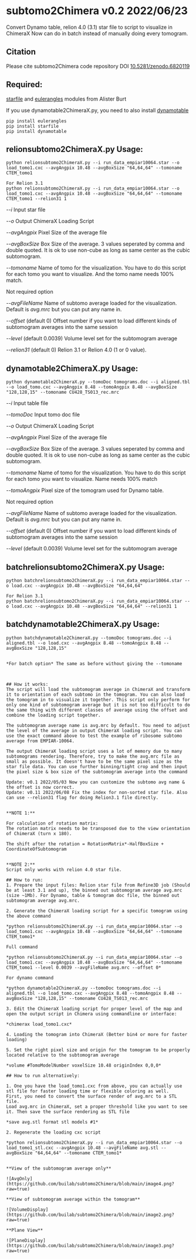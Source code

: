 # subtomo2Chimera v0.2 2022/06/23

Convert Dynamo table, relion 4.0 (3.1) star file to script to visualize in ChimeraX
Now can do in batch instead of manually doing every tomogram.

## Citation
Please cite subtomo2Chimera code repository DOI [10.5281/zenodo.6820119](https://doi.org/10.5281/zenodo.6820119)


## Required:
[starfile](https://pypi.org/project/starfile/) and [eulerangles](https://pypi.org/project/eulerangles/) modules from Alister Burt

If you use dynamotable2ChimeraX.py, you need to also install [dynamotable](https://pypi.org/project/dynamotable/)

```
pip install eulerangles
pip install starfile
pip install dynamotable
```

## relionsubtomo2ChimeraX.py Usage:
```
python relionsubtomo2ChimeraX.py --i run_data_empiar10064.star --o load_tomo1.cxc --avgAngpix 10.48 --avgBoxSize "64,64,64" --tomoname CTEM_tomo1
```

```
For Relion 3.1
python relionsubtomo2ChimeraX.py --i run_data_empiar10064.star --o load_tomo1.cxc --avgAngpix 10.48 --avgBoxSize "64,64,64" --tomoname CTEM_tomo1 --relion31 1
```

*--i* Input star file

*--o* Output ChimeraX Loading Script

*--avgAngpix* Pixel Size of the average file

*--avgBoxSize* Box Size of the average. 3 values seperated by comma and double quoted. It is ok to use non-cube as long as same center as the cubic subtomogram.

*--tomoname* Name of tomo for the visualization. You have to do this script for each tomo you want to visualize. And the tomo name needs 100% match.

Not required option

*--avgFileName* Name of subtomo average loaded for the visualization. Default is *avg.mrc* but you can put any name in.

*--offset* (default 0) Offset number if you want to load different kinds of subtomogram averages into the same session

*--level* (default 0.0039) Volume level set for the subtomogram average

*--relion31* (default 0) Relion 3.1 or Relion 4.0 (1 or 0 value).



## dynamotable2ChimeraX.py Usage:
```
python dynamotable2ChimeraX.py --tomoDoc tomograms.doc --i aligned.tbl --o load_tomo.cxc --avgAngpix 8.48 --tomoAngpix 8.48 --avgBoxSize "128,128,15" --tomoname CU428_TS013_rec.mrc
```

*--i* Input table file

*--tomoDoc* Input tomo doc file

*--o* Output ChimeraX Loading Script

*--avgAngpix* Pixel Size of the average file

*--avgBoxSize* Box Size of the average. 3 values seperated by comma and double quoted. It is ok to use non-cube as long as same center as the cubic subtomogram.

*--tomoname* Name of tomo for the visualization. You have to do this script for each tomo you want to visualize. Name needs 100% match

*--tomoAngpix* Pixel size of the tomogram used for Dynamo table.

Not required option

*--avgFileName* Name of subtomo average loaded for the visualization. Default is *avg.mrc* but you can put any name in.

*--offset* (default 0) Offset number if you want to load different kinds of subtomogram averages into the same session

*--level* (default 0.0039) Volume level set for the subtomogram average



## batchrelionsubtomo2ChimeraX.py Usage:
```
python batchrelionsubtomo2ChimeraX.py --i run_data_empiar10064.star --o load.cxc --avgAngpix 10.48 --avgBoxSize "64,64,64"
```

```
For Relion 3.1
python batchrelionsubtomo2ChimeraX.py --i run_data_empiar10064.star --o load.cxc --avgAngpix 10.48 --avgBoxSize "64,64,64" --relion31 1

```


## batchdynamotable2ChimeraX.py Usage:
```
python batchdynamotable2ChimeraX.py --tomoDoc tomograms.doc --i aligned.tbl --o load.cxc --avgAngpix 8.48 --tomoAngpix 8.48 --avgBoxSize "128,128,15" 


*For batch option* The same as before without giving the --tomoname



## How it works:
The script will load the subtomogram average in ChimeraX and transform it to orientation of each subtomo in the tomogram. You can also load the tomogram in to visualize it together. This script only perform for only one kind of subtomogram average but it is not too difficult to do the same thing with different classes of average using the offset and combine the loading script together.

The subtomogram average name is avg.mrc by default. You need to adjust the level of the average in output ChimeraX loading script. You can use the exact command above to test the example of ribosome subtomo average from EMPIAR-10064.

The output ChimeraX loading script uses a lot of memory due to many subtomograms rendering. Therefore, try to make the avg.mrc file as small as possible. It doesn't have to be the same pixel size as the star file data. You can use further binning/tight crop and then input the pixel size & box size of the subtomogram average into the command

Update: v0.1 2022/05/03 Now you can customize the subtomo avg name & the offset is now correct.
Update: v0.11 2022/06/08 Fix the index for non-sorted star file. Also can use --relion31 flag for doing Relion3.1 file directly.


**NOTE 1:**

For calculation of rotation matrix:
The rotation matrix needs to be transposed due to the view orientation of ChimeraX (turn x 180).

The shift after the rotation = RotationMatrix*-HalfBoxSize + CoordinateOfSubtomogram


**NOTE 2:**
Script only works with relion 4.0 star file.

## How to run:
1. Prepare the input files: Relion star file from Refine3D job (Should be at least 3.1 and up), the binned out subtomogram average avg.mrc (size ~1Mb). For Dynamo, table & tomogram doc file, the binned out subtomogram average avg.mrc.

2. Generate the ChimeraX loading script for a specific tomogram using the above command

*python relionsubtomo2ChimeraX.py --i run_data_empiar10064.star --o load_tomo1.cxc --avgAngpix 10.48 --avgBoxSize "64,64,64" --tomoname CTEM_tomo1* 

Full command

*python relionsubtomo2ChimeraX.py --i run_data_empiar10064.star --o load_tomo1.cxc --avgAngpix 10.48 --avgBoxSize "64,64,64" --tomoname CTEM_tomo1 --level 0.0039 --avgFileName avg.mrc --offset 0* 

For dynamo command

*python dynamotable2ChimeraX.py --tomoDoc tomograms.doc --i aligned.tbl --o load_tomo.cxc --avgAngpix 8.48 --tomoAngpix 8.48 --avgBoxSize "128,128,15" --tomoname CU428_TS013_rec.mrc

3. Edit the ChimeraX loading script for proper level of the map and open the output script in Chimera using commandline or interface:

*chimerax load_tomo1.cxc*

4. Loading the tomogram into ChimeraX (Better bin4 or more for faster loading)

5. Set the right pixel size and origin for the tomogram to be properly located relative to the subtomogram average

*volume #TomoModelNumber voxelSize 10.48 originIndex 0,0,0*

## How to run alternatively:

1. One you have the load_tomo1.cxc from above, you can actually use stl file for faster loading time or flexible coloring as well.
First, you need to convert the surface render of avg.mrc to a STL file.
Load avg.mrc in ChimeraX, set a proper threshold like you want to see it. Then save the surface rendering as STL file

*save avg.stl format stl models #1*

2. Regenerate the loading cxc script

*python relionsubtomo2ChimeraX.py --i run_data_empiar10064.star --o load_tomo1_stl.cxc --avgAngpix 10.48 --avgFileName avg.stl --avgBoxSize "64,64,64" --tomoname CTEM_tomo1* 


**View of the subtomogram average only**

![AvgOnly](https://github.com/builab/subtomo2Chimera/blob/main/image4.png?raw=true)

**View of subtomogram average within the tomogram**

![VolumeDisplay](https://github.com/builab/subtomo2Chimera/blob/main/image2.png?raw=true)

**Plane View**

![PlaneDisplay](https://github.com/builab/subtomo2Chimera/blob/main/image3.png?raw=true)




